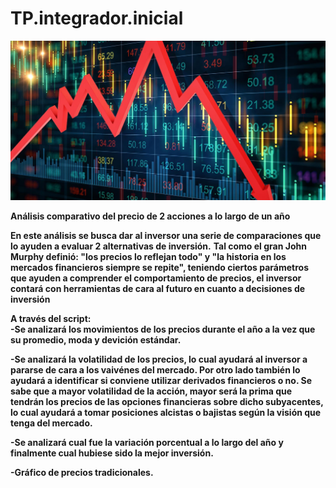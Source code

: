 # TP.integrador.inicial

![imagen1](/images/stock.jpg)


**Análisis comparativo del precio de 2 acciones a lo largo de un año**

**En este análisis se busca dar al inversor una serie de comparaciones que lo ayuden a evaluar 2 alternativas de inversión.**
**Tal como el gran John Murphy definió: "los precios lo reflejan todo" y "la historia en los mercados financieros siempre se repite",
  teniendo ciertos parámetros que ayuden a comprender el comportamiento de precios, el inversor contará con herramientas de cara al futuro en cuanto a decisiones de     inversión**
  
**A través del script:**  
**-Se analizará los movimientos de los precios durante el año a la vez que su promedio, moda y devición estándar.**

**-Se analizará la volatilidad de los precios, lo cual ayudará al inversor a pararse de cara a los vaivénes del mercado. Por otro lado también lo ayudará a
  identificar si conviene utilizar derivados financieros o no. Se sabe que a mayor volatilidad de la acción, mayor será la prima que tendrán los precios de las
  opciones financieras sobre dicho subyacentes, lo cual ayudará a tomar posiciones alcistas o bajistas según la visión que tenga del mercado.**
  
**-Se analizará cual fue la variación porcentual a lo largo del año y finalmente cual hubiese sido la mejor inversión.**

**-Gráfico de precios tradicionales.**


